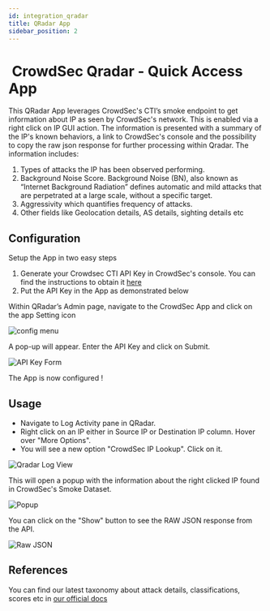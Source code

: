 ```yaml
---
id: integration_qradar
title: QRadar App
sidebar_position: 2
---
```



#  CrowdSec Qradar - Quick Access App

This QRadar App leverages CrowdSec's CTI’s smoke endpoint to get information about IP as seen by CrowdSec's network. This is enabled via a right click on IP GUI action. The information is presented with a summary of the IP's known behaviors, a link to CrowdSec's console and the possibility to copy the raw json response for further processing within Qradar. The information includes:

1. Types of attacks the IP has been observed performing.
2. Background Noise Score. Background Noise (BN), also known as “Internet Background Radiation” defines automatic and mild attacks that are perpetrated at a large scale, without a specific target.
3. Aggressivity which quantifies frequency of attacks.
4. Other fields like Geolocation details, AS details, sighting details etc


## Configuration

Setup the App in two easy steps
1. Generate your Crowdsec CTI API Key in CrowdSec's console. You can find the instructions to obtain it [here](https://docs.crowdsec.net/docs/next/cti_api/getting_started)
2. Put the API Key in the App as demonstrated below

Within QRadar’s Admin page, navigate to the CrowdSec App and click on the app Setting icon

![config menu](/img/qradar/config_menu.png)

A pop-up will appear. Enter the API Key and click on Submit.

![API Key Form](/img/qradar/api_key_form.png)

The App is now configured !


## Usage

- Navigate to Log Activity pane in QRadar. 
- Right click on an IP either in Source IP or Destination IP column. Hover over "More Options". 
- You will see a new option "CrowdSec IP Lookup". Click on it.

![Qradar Log View](/img/qradar/log_view.png)

This will open a popup with the information about the right clicked IP found in CrowdSec's Smoke Dataset.

![Popup](/img/qradar/popup.png)

You can click on the "Show" button to see the RAW JSON response from the API.

![Raw JSON](/img/qradar/raw_json.png)


## References

You can find our latest taxonomy about attack details, classifications, scores etc in [our official docs](https://docs.crowdsec.net/docs/next/cti_api/taxonomy)
